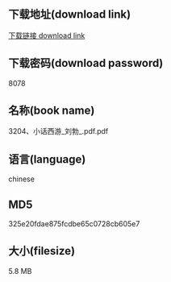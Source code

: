 ## 下载地址(download link)
[下载链接 download link](https://voluble-croquembouche-d321dc.netlify.app/?s=3204%E3%80%81%E5%B0%8F%E8%AF%9D%E8%A5%BF%E6%B8%B8_%E5%88%98%E5%8B%83_.pdf)

## 下载密码(download password)
8078

## 名称(book name)
3204、小话西游_刘勃_.pdf.pdf

## 语言(language)
chinese

## MD5
325e20fdae875fcdbe65c0728cb605e7

## 大小(filesize)
5.8 MB
